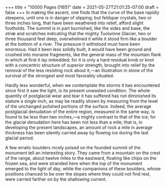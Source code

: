 +++
title = "10000 Pages 01651"
date = 2021-05-27T21:01:25-07:00
draft = false
+++
In making the ascent, one finds that the curve of the base rapidly steepens, until one is in danger of slipping; but feldspar crystals, two or three inches long, that have been weathered into relief, afford slight footholds. The summit is in part burnished, like the sides and base, the striæ and scratches indicating that the mighty Tuolumne Glacier, two or three thousand feet deep, overwhelmed it while it stood firm like a boulder at the bottom of a river. The pressure it withstood must have been enormous. Had it been less solidly built, it would have been ground and crushed into moraine fragments, like the general mass of the mountain flank in which at first it lay imbedded; for it is only a hard residual knob or knot with a concentric structure of superior strength, brought into relief by the removal of the less resisting rock about it,—an illustration in stone of the survival of the strongest and most favorably situated.

Hardly less wonderful, when we contemplate the storms it has encountered since first it saw the light, is its present unwasted condition. The whole quantity of postglacial wear and tear it has suffered has not diminished its stature a single inch, as may be readily shown by measuring from the level of the unchanged polished portions of the surface. Indeed, the average postglacial denudation of the entire region, measured in the same way, is found to be less than two inches,—a mighty contrast to that of the ice; for the glacial denudation here has been not less than a mile; that is, in developing the present landscapes, an amount of rock a mile in average thickness has been silently carried away by flowing ice during the last glacial period.

A few erratic boulders nicely poised on the founded summit of the monument tell an interesting story. They came from a mountain on the crest of the range, about twelve miles to the eastward, floating like chips on the frozen sea, and were stranded here when the top of the monument emerged to the light of day, while the companions of these boulders, whose positions chanced to be over the slopes where they could not find rest, were carried farther on by the shallowing current.
